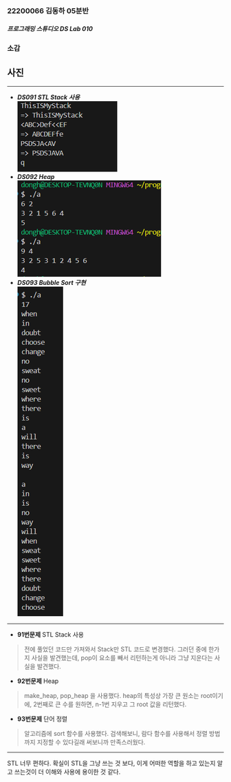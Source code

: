 ### 22200066 김동하 05분반

##### 프로그래밍 스튜디오 DS Lab 010

### 소감

## 사진

---
+ ___DS091 STL Stack 사용___  
![DS091](./Captures/DS091.png)
+ ___DS092 Heap___  
![DS092](./Captures/DS092.png)
+ ___DS093 Bubble Sort 구현___  
![DS093](./Captures/DS093.png)

---

+ **91번문제** STL Stack 사용  
> 전에 풀었던 코드만 가져와서 Stack만 STL 코드로 변경했다. 그러던 중에 한가지 사실을 발견했는데, pop이 요소를 빼서 리턴하는게 아니라 그냥 지운다는 사실을 발견했다.

+ **92번문제** Heap  
> make_heap, pop_heap 을 사용했다. heap의 특성상 가장 큰 원소는 root이기에, 2번째로 큰 수를 원하면, n-1번 지우고 그 root 값을 리턴했다.  

+ **93번문제** 단어 정렬 
> 알고리즘에 sort 함수를 사용했다. 검색해보니, 람다 함수를 사용해서 정렬 방법까지 지정할 수 있다길래 써보니까 만족스러웠다. 

---

STL 너무 편하다. 확실이 STL을 그냥 쓰는 것 보다, 이게 어떠한 역할을 하고 있는지 알고 쓰는것이 더 이해와 사용에 용이한 것 같다.
